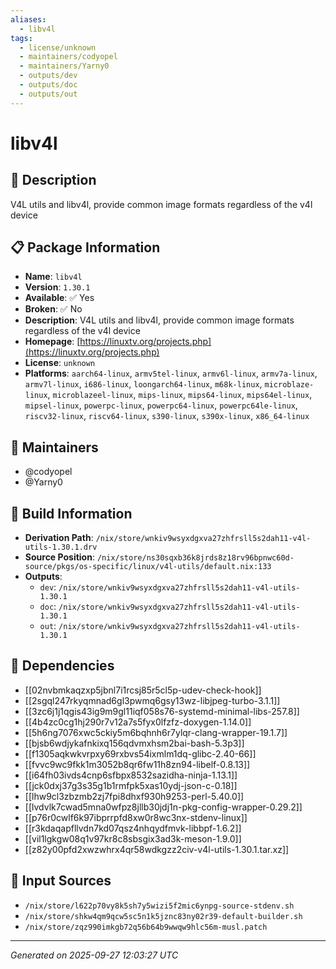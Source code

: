 ```yaml
---
aliases:
  - libv4l
tags:
  - license/unknown
  - maintainers/codyopel
  - maintainers/Yarny0
  - outputs/dev
  - outputs/doc
  - outputs/out
---
```


# libv4l

## 📝 Description

V4L utils and libv4l, provide common image formats regardless of the v4l device

## 📋 Package Information

- **Name**: `libv4l`
- **Version**: `1.30.1`
- **Available**: ✅ Yes
- **Broken**: ✅ No
- **Description**: V4L utils and libv4l, provide common image formats regardless of the v4l device
- **Homepage**: [https://linuxtv.org/projects.php](https://linuxtv.org/projects.php)
- **License**: `unknown`
- **Platforms**: `aarch64-linux`, `armv5tel-linux`, `armv6l-linux`, `armv7a-linux`, `armv7l-linux`, `i686-linux`, `loongarch64-linux`, `m68k-linux`, `microblaze-linux`, `microblazeel-linux`, `mips-linux`, `mips64-linux`, `mips64el-linux`, `mipsel-linux`, `powerpc-linux`, `powerpc64-linux`, `powerpc64le-linux`, `riscv32-linux`, `riscv64-linux`, `s390-linux`, `s390x-linux`, `x86_64-linux`
## 👥 Maintainers

- @codyopel
- @Yarny0


## 🔧 Build Information

- **Derivation Path**: `/nix/store/wnkiv9wsyxdgxva27zhfrsll5s2dah11-v4l-utils-1.30.1.drv`
- **Source Position**: `/nix/store/ns30sqxb36k8jrds8z18rv96bpnwc60d-source/pkgs/os-specific/linux/v4l-utils/default.nix:133`
- **Outputs**:
  - `dev`:  `/nix/store/wnkiv9wsyxdgxva27zhfrsll5s2dah11-v4l-utils-1.30.1`
  - `doc`:  `/nix/store/wnkiv9wsyxdgxva27zhfrsll5s2dah11-v4l-utils-1.30.1`
  - `out`:  `/nix/store/wnkiv9wsyxdgxva27zhfrsll5s2dah11-v4l-utils-1.30.1`

## 🔗 Dependencies

- [[02nvbmkaqzxp5jbnl7i1rcsj85r5cl5p-udev-check-hook]]
- [[2sgql247rkyqmnad6gl3pwmq6gsy13wz-libjpeg-turbo-3.1.1]]
- [[3zc6j1j1qgis43ig9m9gl11iqf058s76-systemd-minimal-libs-257.8]]
- [[4b4zc0cg1hj290r7v12a7s5fyx0lfzfz-doxygen-1.14.0]]
- [[5h6ng7076xwc5ckiy5m6bqhnh6r7ylqr-clang-wrapper-19.1.7]]
- [[bjsb6wdjykafnkixq156qdvmxhsm2bai-bash-5.3p3]]
- [[f1305aqkwkvrpxy69rxbvs54ixmlm1dq-glibc-2.40-66]]
- [[fvvc9wc9fkk1m3052b8qr6fw11h8zn94-libelf-0.8.13]]
- [[i64fh03ivds4cnp6sfbpx8532sazidha-ninja-1.13.1]]
- [[jck0dxj37g3s35g1b1rmfpk5xas10ydj-json-c-0.18]]
- [[lhw9cl3zbzmb2zj7fpi8dhxf930h9253-perl-5.40.0]]
- [[lvdvlk7cwad5mna0wfpz8jllb30jdj1n-pkg-config-wrapper-0.29.2]]
- [[p76r0cwlf6k97ibprrpfd8xw0r8wc3nx-stdenv-linux]]
- [[r3kdaqapfllvdn7kd07qsz4nhqydfmvk-libbpf-1.6.2]]
- [[vil1lgkgw08q1v97kr8c8sbsgix3ad3k-meson-1.9.0]]
- [[z82y00pfd2xwzwhrx4qr58wdkgzz2civ-v4l-utils-1.30.1.tar.xz]]

## 📁 Input Sources

- `/nix/store/l622p70vy8k5sh7y5wizi5f2mic6ynpg-source-stdenv.sh`
- `/nix/store/shkw4qm9qcw5sc5n1k5jznc83ny02r39-default-builder.sh`
- `/nix/store/zqz990imkgb72q56b64b9wwqw9hlc56m-musl.patch`

---
*Generated on 2025-09-27 12:03:27 UTC*
